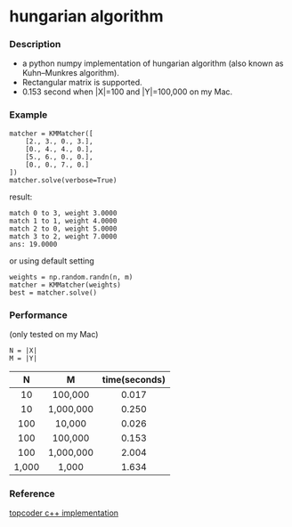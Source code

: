 # hungarian algorithm

### Description
* a python numpy implementation of hungarian algorithm (also known as Kuhn–Munkres algorithm).
* Rectangular matrix is supported. 
* 0.153 second when |X|=100 and |Y|=100,000 on my Mac.
    
### Example

```
matcher = KMMatcher([
    [2., 3., 0., 3.],
    [0., 4., 4., 0.],
    [5., 6., 0., 0.],
    [0., 0., 7., 0.]
])
matcher.solve(verbose=True)
```

result:
```
match 0 to 3, weight 3.0000
match 1 to 1, weight 4.0000
match 2 to 0, weight 5.0000
match 3 to 2, weight 7.0000
ans: 19.0000
```

or using default setting

```
weights = np.random.randn(n, m)
matcher = KMMatcher(weights)
best = matcher.solve()
```

### Performance
(only tested on my Mac)

```
N = |X|
M = |Y|
```

| N | M | time(seconds) |
| :----: | :----: | :----: |
|10|100,000|0.017|
|10|1,000,000|0.250|
| 100 | 10,000 | 0.026 |
| 100 | 100,000 | 0.153 |
| 100 | 1,000,000 | 2.004 |
|1,000| 1,000| 1.634|





### Reference
[topcoder c++ implementation](https://www.topcoder.com/community/competitive-programming/tutorials/assignment-problem-and-hungarian-algorithm/)


 


